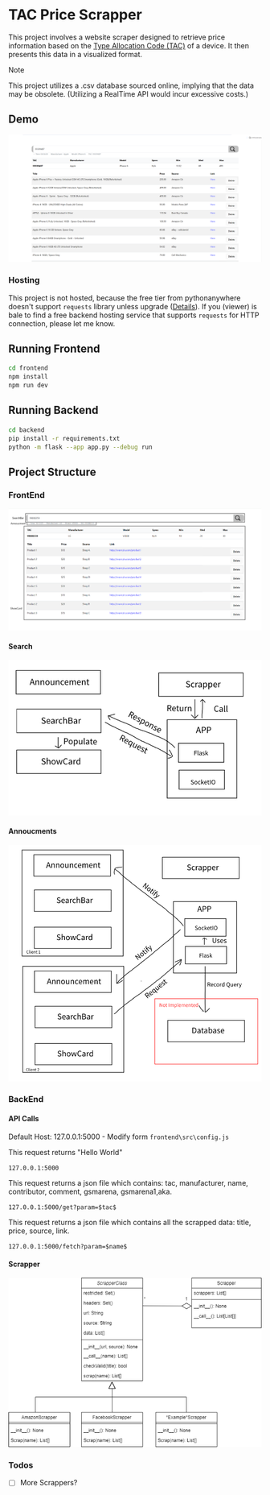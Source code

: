 # TAC Price Scrapper
This project involves a website scraper designed to retrieve price information based on the [Type Allocation Code (TAC)](https://en.wikipedia.org/wiki/Type_Allocation_Code#:~:text=The%20Type%20Allocation%20Code%20TAC,to%20uniquely%20identify%20wireless%20devices) of a device. It then presents this data in a visualized format.

> [!NOTE]
> This project utilizes a .csv database sourced online, implying that the data may be obsolete. (Utilizing a RealTime API would incur excessive costs.)

## Demo
![demo](./imgs/demo.PNG)

### Hosting
This project is not hosted, because the free tier from pythonanywhere doesn't support `requests` library unless upgrade ([Details](https://www.pythonanywhere.com/forums/topic/14657/)). If you (viewer) is bale to find a free backend hosting service that supports `requests` for HTTP connection, please let me know.

## Running Frontend

```bash
cd frontend
npm install
npm run dev
```

## Running Backend

```bash
cd backend
pip install -r requirements.txt
python -m flask --app app.py --debug run
```

## Project Structure
### FrontEnd
![FrontEnd](./imgs/frontend-demo.png)
#### Search
![FrontEnd1](./imgs/Search.PNG)
#### Annoucments
![FrontEnd2](./imgs/Anncoument.PNG)

### BackEnd
#### API Calls
Default Host: 127.0.0.1:5000 - Modify form `frontend\src\config.js`

This request returns "Hello World"
```url
127.0.0.1:5000
```

This request returns a json file which contains: tac, manufacturer, name, contributor, comment, gsmarena, gsmarena1,aka.
```url
127.0.0.1:5000/get?param=$tac$
```

This request returns a json file which contains all the scrapped data: title, price, source, link. 
```url
127.0.0.1:5000/fetch?param=$name$
```

#### Scrapper
![BackEnd1](./imgs/Scrapper.png)

### Todos
- [ ] More Scrappers?